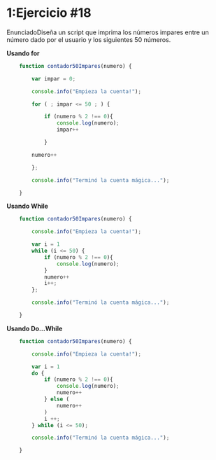 # 1:Ejercicio #18

EnunciadoDiseña un script que imprima los números impares entre un número dado por el usuario y los siguientes 50 números.

**Usando for**
```javascript
    function contador50Impares(numero) {

        var impar = 0;

        console.info("Empieza la cuenta!");

        for ( ; impar <= 50 ; ) {

            if (numero % 2 !== 0){
                console.log(numero);
                impar++

            }

        numero++

        };

        console.info("Terminó la cuenta mágica...");

    }
```

**Usando While**
```javascript
    function contador50Impares(numero) {

        console.info("Empieza la cuenta!");

        var i = 1
        while (i <= 50) {
            if (numero % 2 !== 0){
                console.log(numero);    
            }
            numero++
            i++;
        };

        console.info("Terminó la cuenta mágica...");

    }
```

**Usando Do...While**
```javascript
    function contador50Impares(numero) {

        console.info("Empieza la cuenta!");

        var i = 1
        do {
            if (numero % 2 !== 0){
                console.log(numero);
                numero++
            } else (
                numero++
            )
            i ++;
        } while (i <= 50);

        console.info("Terminó la cuenta mágica...");

    }
```
